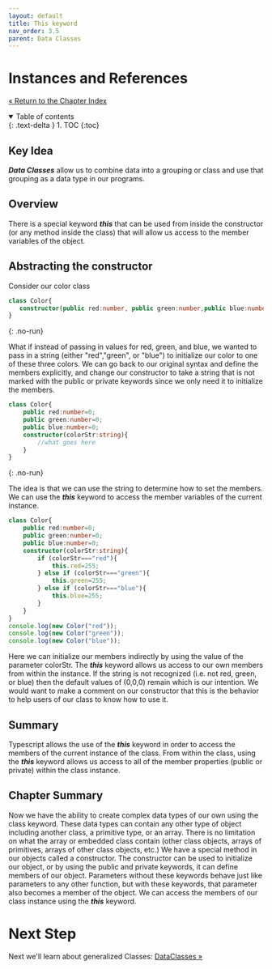 ```yaml
---
layout: default
title: This keyword
nav_order: 3.5
parent: Data Classes
---
```


# Instances and References
[&laquo; Return to the Chapter Index](index.md)

<details open markdown="block">
  <summary>
    Table of contents
  </summary>
  {: .text-delta }
1. TOC
{:toc}
</details>

## Key Idea
***Data Classes*** allow us to combine data into a grouping or class and use that grouping as a data type in our programs.
## Overview
There is a special keyword ***this*** that can be used from inside the constructor (or any method inside the class) that will allow us access to the member variables of the object.
## Abstracting the constructor
Consider our color class

```typescript
class Color{
   constructor(public red:number, public green:number,public blue:number){ }
}
```
{: .no-run}

What if instead of passing in values for red, green, and blue, we wanted to pass in a string (either "red","green", or "blue") to initialize our color to one of these three colors.  We can go back to our original syntax and define the members explicitly, and change our constructor to take a string that is not marked with the public or private keywords since we only need it to initialize the members.

```typescript
class Color{
	public red:number=0;
	public green:number=0;
	public blue:number=0;
	constructor(colorStr:string){ 
		//what goes here
	}
}
```
{: .no-run}

The idea is that we can use the string to determine how to set the members.  We can use the ***this*** keyword to access the member variables of the current instance.

```typescript
class Color{
	public red:number=0;
	public green:number=0;
	public blue:number=0;
	constructor(colorStr:string){ 
		if (colorStr==="red"){
			this.red=255;
		} else if (colorStr==="green"){
			this.green=255;
		} else if (colorStr==="blue"){
			this.blue=255;
		}
	}
}
console.log(new Color("red"));
console.log(new Color("green"));
console.log(new Color("blue"));
```

Here we can initialize our members indirectly by using the value of the parameter colorStr.  The ***this*** keyword allows us access to our own members from within the instance.  If the string is not recognized (i.e. not red, green, or blue) then the default values of (0,0,0) remain which is our intention.  We would want to make a comment on our constructor that this is the behavior to help users of our class to know how to use it.

## Summary
Typescript allows the use of the ***this*** keyword in order to access the members of the current instance of the class.  From within the class, using the ***this*** keyword allows us access to all of the member properties (public or private) within the class instance.

## Chapter Summary
Now we have the ability to create complex data types of our own using the class keyword. These data types can contain any other type of object including another class, a primitive type, or an array.  There is no limitation on what the array or embedded class contain (other class objects, arrays of primitives, arrays of other class objects, etc.)  We have a special method in our objects called a constructor.  The constructor can be used to initialize our object, or by using the public and private keywords, it can define members of our object.  Parameters without these keywords behave just like parameters to any other function, but with these keywords, that parameter also becomes a member of the object.  We can access the members of our class instance using the ***this*** keyword.


# Next Step

Next we'll learn about generalized Classes: [DataClasses &raquo;](../4-classes/index.md)